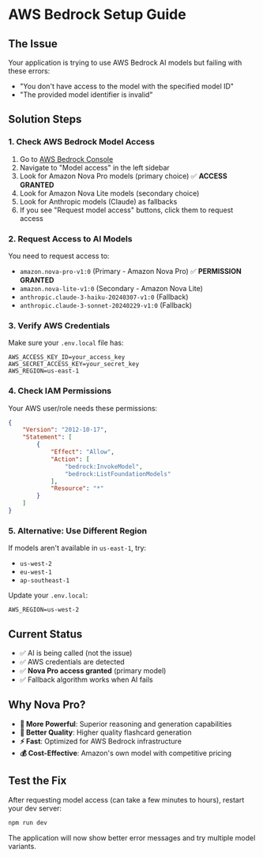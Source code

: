 # AWS Bedrock Setup Guide

## The Issue
Your application is trying to use AWS Bedrock AI models but failing with these errors:
- "You don't have access to the model with the specified model ID"
- "The provided model identifier is invalid"

## Solution Steps

### 1. Check AWS Bedrock Model Access
1. Go to [AWS Bedrock Console](https://console.aws.amazon.com/bedrock/)
2. Navigate to "Model access" in the left sidebar
3. Look for Amazon Nova Pro models (primary choice) ✅ **ACCESS GRANTED**
4. Look for Amazon Nova Lite models (secondary choice)
5. Look for Anthropic models (Claude) as fallbacks
6. If you see "Request model access" buttons, click them to request access

### 2. Request Access to AI Models
You need to request access to:
- `amazon.nova-pro-v1:0` (Primary - Amazon Nova Pro) ✅ **PERMISSION GRANTED**
- `amazon.nova-lite-v1:0` (Secondary - Amazon Nova Lite)
- `anthropic.claude-3-haiku-20240307-v1:0` (Fallback)
- `anthropic.claude-3-sonnet-20240229-v1:0` (Fallback)

### 3. Verify AWS Credentials
Make sure your `.env.local` file has:
```
AWS_ACCESS_KEY_ID=your_access_key
AWS_SECRET_ACCESS_KEY=your_secret_key
AWS_REGION=us-east-1
```

### 4. Check IAM Permissions
Your AWS user/role needs these permissions:
```json
{
    "Version": "2012-10-17",
    "Statement": [
        {
            "Effect": "Allow",
            "Action": [
                "bedrock:InvokeModel",
                "bedrock:ListFoundationModels"
            ],
            "Resource": "*"
        }
    ]
}
```

### 5. Alternative: Use Different Region
If models aren't available in `us-east-1`, try:
- `us-west-2`
- `eu-west-1`
- `ap-southeast-1`

Update your `.env.local`:
```
AWS_REGION=us-west-2
```

## Current Status
- ✅ AI is being called (not the issue)
- ✅ AWS credentials are detected
- ✅ **Nova Pro access granted** (primary model)
- ✅ Fallback algorithm works when AI fails

## Why Nova Pro?
- **🚀 More Powerful**: Superior reasoning and generation capabilities
- **🎯 Better Quality**: Higher quality flashcard generation
- **⚡ Fast**: Optimized for AWS Bedrock infrastructure
- **💰 Cost-Effective**: Amazon's own model with competitive pricing

## Test the Fix
After requesting model access (can take a few minutes to hours), restart your dev server:
```bash
npm run dev
```

The application will now show better error messages and try multiple model variants.
